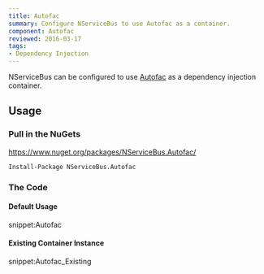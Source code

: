 ```yaml
---
title: Autofac
summary: Configure NServiceBus to use Autofac as a container.
component: Autofac
reviewed: 2016-03-17
tags:
- Dependency Injection
---
```



NServiceBus can be configured to use [Autofac](https://autofac.org/) as a dependency injection container.


## Usage


### Pull in the NuGets

https://www.nuget.org/packages/NServiceBus.Autofac/

    Install-Package NServiceBus.Autofac


### The Code


#### Default Usage

snippet:Autofac


#### Existing Container Instance

snippet:Autofac_Existing
